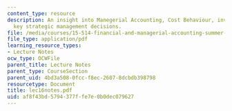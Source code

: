 ```yaml
---
content_type: resource
description: An insight into Manegerial Accounting, Cost Behaviour, inventory counting,
  key strategic management decisions.
file: /media/courses/15-514-financial-and-managerial-accounting-summer-2003/af8f43bd5794377ffe7e0b0dec079627_lec16notes.pdf
file_type: application/pdf
learning_resource_types:
- Lecture Notes
ocw_type: OCWFile
parent_title: Lecture Notes
parent_type: CourseSection
parent_uid: 4bd3a508-0fcc-f8ec-2607-8dcbdb398798
resourcetype: Document
title: lec16notes.pdf
uid: af8f43bd-5794-377f-fe7e-0b0dec079627
---
```

